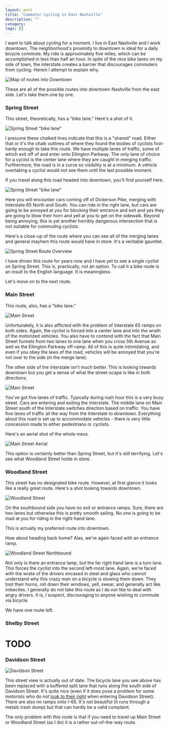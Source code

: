 ```yaml
---
layout: post
title: "Commuter Cycling in East Nashville"
description: ""
category: 
tags: []
---
```

I want to talk about cycling for a moment. I live in East Nashville and I work
downtown. The neighborhood's proximity to downtown is ideal for a daily bicycle
commute. My ride is approximately five miles, which can be accomplished in less
than half an hour. In spite of the nice bike lanes on my side of town, the
interstate creates a barrier that discourages commuters from cycling. Herein I
attempt to explain why.

![Map of routes into Downtown](/img/2016-02-10-commuter-cycling-1-690px.png)

These are all of the possible routes into downtown Nashville from the east side.
Let's take them one by one.

### Spring Street

This street, theoretically, has a "bike lane." Here's a shot of it.

![Spring Street "bike lane"](/img/2016-02-10-commuter-cycling-spring-street.png)

I presume these chalked lines indicate that this is a "shared" road. Either that
or it's the chalk outlines of where they found the bodies of cyclists fool-hardy
enough to take this route. We have multiple lanes of traffic, some of which
exit off of and enter onto Ellington Parkway. The only lane of choice for a
cyclist is the center lane where they are caught in merging traffic.
Furthermore, the road is in a curve so visibility is at a minimum. A vehicle
overtaking a cyclist would not see them until the last possible moment.

If you travel along this road headed into downtown, you'll find yourself here.

![Spring Street "bike lane"](/img/2016-02-10-commuter-cycling-spring-street-2.png)

Here you will encounter cars coming off of Dickerson Pike, merging with
Interstate 65 North and South. You can ride in the right lane, but cars are
going to be annoyed at you for blocking their entrance and exit and yes they are
going to blow their horn and yell at you to get on the sidewalk. Beyond being
annoying, this is yet another horribly dangerous intersection that is not
suitable for commuting cyclists.

Here's a close-up of the route where you can see all of the merging lanes and
general mayhem this route would have in store. It's a veritable gauntlet.

![Spring Street Route Overview](/img/2016-02-10-commuter-cycling-spring-street-route.png)

I have driven this route for years now and I have yet to see a single cyclist on
Spring Street. This is, practically, not an option. To call it a bike route is
an insult to the English language. It is meaningless.

Let's move on to the next route.

### Main Street

This route, also, has a "bike lane."

![Main Street](/img/2016-02-10-commuter-cycling-main-street.png)

Unfortunately, it is also afflicted with the problem of Interstate 65 ramps on
both sides. Again, the cyclist is forced into a center lane and into the wrath
of the motorized vehicles. You also have to contend with the fact that Main
Street funnels from two lanes to one lane when you cross 5th Avenue as well as
the Ellington Parkway off-ramp. All of this is quite intimidating, and even if
you obey the laws of the road, vehicles will be annoyed that you're not over to
the side (in the merge lane).

The other side of the interstate isn't much better. This is looking towards
downtown but you get a sense of what the street-scape is like in both directions.

![Main Street](/img/2016-02-10-commuter-cycling-main-street-2.png)

You've got five lanes of traffic. Typically during rush hour this is a very busy
street. Cars are entering and exiting the interstate. The middle lane on Main
Street south of the Interstate switches direction based on traffic. You have
five lanes of traffic all the way from the Interstate to downtown. Everything
about this road is set up to accommodate vehicles - there is very little
concession made to either pedestrians or cyclists.

Here's an aerial shot of the whole mess.

![Main Street Aerial](/img/2016-02-10-commuter-cycling-main-street-overview.png)

This option is certainly better than Spring Street, but it's still terrifying.
Let's see what Woodland Street holds in store.

### Woodland Street

This street has no designated bike route. However, at first glance it looks like
a really great route. Here's a shot looking towards downtown.

![Woodland Street](/img/2016-02-10-commuter-cycling-main-street-2.png)

On the southbound side you have no exit or entrance ramps. Sure, there are two
lanes but otherwise this is pretty smooth sailing. No one is going to be mad at
you for riding in the right-hand lane.

This is actually my preferred route into downtown.

How about heading back home? Alas, we're again faced with an entrance ramp.

![Woodland Street Northbound](/img/2016-02-10-commuter-cycling-woodland-st-northbound.png)

Not only is there an entrance lamp, but the far right hand lane is a turn lane.
This forces the cyclist into the second left-most lane. Again, we're faced with
the wrate of the drivers encased in steel and glass who cannot understand why
this crazy man on a bicycle is slowing them down. They toot their horns, roll
down their windows, yell, swear, and generally act like imbeciles. I generally
do not take this route as I do not like to deal with angry drivers. It is, I
suspect, discouraging to anyone wishing to commute via bicycle.

We have one route left.

### Shelby Street

# TODO

### Davidson Street

![Davidson Street](/img/2016-02-10-commuter-cycling-davidson-street.png)

This street view is actually out of date. The bicycle lane you see above has
been replaced with a buffered split lane that runs along the south side of
Davidson Street. It's quite nice (even if it does pose a problem for some
motorists who do not [look to their
right](https://www.youtube.com/watch?v=QZJ9UwSN9jM&feature=youtu.be) when
entering Davidson Street). There are also no ramps onto I-65. It's not beautiful
(it runs through a metals trash dump) but that can hardly be a valid complaint.

The only problem with this route is that if you need to travel up Main Street or
Woodland Street (as I do) it is a rather out-of-the-way route.



